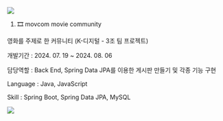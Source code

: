 <img src="https://capsule-render.vercel.app/api?type=waving&color=BDBDC8&height=150&section=header" />

1. 🎞 movcom
movie community

영화를 주제로 한 커뮤니티 (K-디지털 - 3조 팀 프로젝트)

개발기간 : 2024. 07. 19 ~ 2024. 08. 06

담당역할 : Back End, Spring Data JPA를 이용한 게시판 만들기 및 각종 기능 구현

Language : Java, JavaScript

Skill : Spring Boot, Spring Data JPA, MySQL



<img src="https://capsule-render.vercel.app/api?type=waving&color=BDBDC8&height=150&section=footer" />


